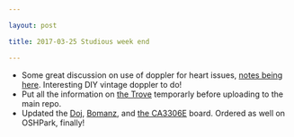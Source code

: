 ```yaml
---

layout: post

title: 2017-03-25 Studious week end

---
```



-   Some great discussion on use of doppler for heart issues, [notes
    being here](/include/20170325/). Interesting DIY vintage doppler to
    do!
-   Put all the information on [the
    Trove](https://gitlab.com/kelu124/theTrove) temporarly before
    uploading to the main repo.
-   Updated the [Doj](/doj/),
    [Bomanz](https://github.com/kelu124/bomanz), and [the
    CA3306E](https://github.com/kelu124/bomanz/tree/master/CA3306E)
    board. Ordered as well on OSHPark, finally!

